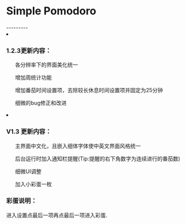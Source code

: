 <h1>Simple Pomodoro</h1>
---------
<li><h3>1.2.3更新内容：</h3>
	<ul>各分辨率下的界面美化统一</ul>
	<ul>增加周统计功能</ul>
	<ul>增加番茄时间设置项，去除较长休息时间设置项并固定为25分钟 </ul>
	<ul>细微的bug修正和改进</ul>
</li>
<li><h3>V1.3 更新内容：</h3>
	<ul>主界面中文化，且嵌入细体字体使中英文界面风格统一</ul>
	<ul>后台运行时加入通知栏提醒(Tip:提醒的右下角数字为连续进行的番茄数)</ul>
	<ul>细微UI调整</ul>
	<ul>加入小彩蛋一枚</ul>
	</li>

<h3>彩蛋说明：</h3>
 进入设置点最后一项再点最后一项进入彩蛋.